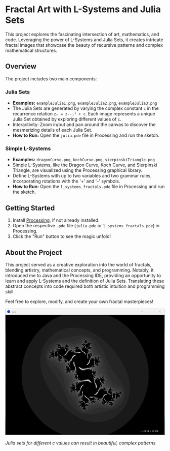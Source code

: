 # Fractal Art with L-Systems and Julia Sets

This project explores the fascinating intersection of art, mathematics, and code. Leveraging the power of L-Systems and Julia Sets, it creates intricate fractal images that showcase the beauty of recursive patterns and complex mathematical structures.

## Overview

The project includes two main components:

### Julia Sets
- **Examples:** `exampleJulia1.png`, `exampleJulia2.png`, `exampleJulia3.png`
- The Julia Sets are generated by varying the complex constant `c` in the recurrence relation `zₙ = zₙ₋₁² + c`. Each image represents a unique Julia Set obtained by exploring different values of `c`.
- Interactivity: Zoom in/out and pan around the canvas to discover the mesmerizing details of each Julia Set.
- **How to Run:** Open the `julia.pde` file in Processing and run the sketch.

### Simple L-Systems
- **Examples:** `dragonCurve.png`, `kochCurve.png`, `sierpinskiTriangle.png`
- Simple L-Systems, like the Dragon Curve, Koch Curve, and Sierpinski Triangle, are visualized using the Processing graphical library.
- Define L-Systems with up to two variables and two grammar rules, incorporating rotations with the '+' and '-' symbols.
- **How to Run:** Open the `l_systems_fractals.pde` file in Processing and run the sketch.

## Getting Started

1. Install [Processing](https://processing.org/download/), if not already installed.
2. Open the respective `.pde` file (`julia.pde` or `l_systems_fractals.pde`) in Processing.
3. Click the "Run" button to see the magic unfold!

## About the Project

This project served as a creative exploration into the world of fractals, blending artistry, mathematical concepts, and programming. Notably, it introduced me to Java and the Processing IDE, providing an opportunity to learn and apply L-Systems and the definition of Julia Sets. Translating these abstract concepts into code required both artistic intuition and programming skill.

Feel free to explore, modify, and create your own fractal masterpieces!

![Dragon Curve](JuliaSets/exampleJulia1.png)

*Julia sets for different c values can result in beautiful, complex patterns*
